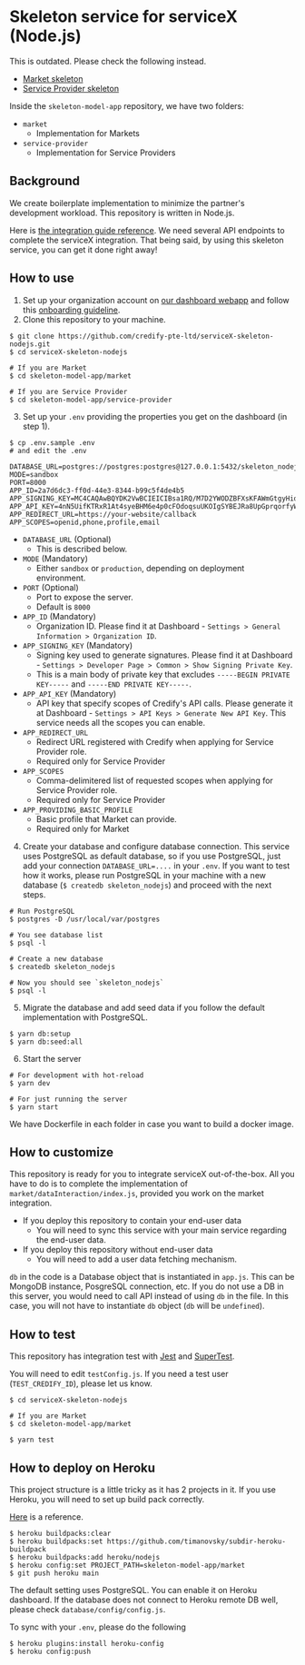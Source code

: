 # Skeleton service for serviceX (Node.js)

This is outdated. Please check the following instead.
- [Market skeleton](https://github.com/credify-pte-ltd/serviceX-market-skeleton-nodejs)
- [Service Provider skeleton](https://github.com/credify-pte-ltd/serviceX-service-provider-skeleton-nodejs)


Inside the `skeleton-model-app` repository, we have two folders:

- `market`
  - Implementation for Markets
- `service-provider`
  - Implementation for Service Providers

## Background

We create boilerplate implementation to minimize the partner's development workload. This repository is written in Node.js.

Here is [the integration guide reference](https://developers.credify.one/guide/integration-guide.html#frontend-integration). We need several API endpoints to complete the serviceX integration. That being said, by using this skeleton service, you can get it done right away!

## How to use

1. Set up your organization account on [our dashboard webapp](https://servicex.credify.one/register) and follow this [onboarding guideline](https://developers.credify.one/guide/getting-started.html#getting-started).
2. Clone this repository to your machine.

```shell
$ git clone https://github.com/credify-pte-ltd/serviceX-skeleton-nodejs.git
$ cd serviceX-skeleton-nodejs

# If you are Market
$ cd skeleton-model-app/market

# If you are Service Provider
$ cd skeleton-model-app/service-provider
```

3. Set up your `.env` providing the properties you get on the dashboard (in step 1).

```shell
$ cp .env.sample .env
# and edit the .env
```

```shell
DATABASE_URL=postgres://postgres:postgres@127.0.0.1:5432/skeleton_nodejs
MODE=sandbox
PORT=8000
APP_ID=2a7d6dc3-ff0d-44e3-8344-b99c5f4de4b5
APP_SIGNING_KEY=MC4CAQAwBQYDK2VwBCIEICIBsa1RQ/M7D2YWODZBFXsKFAWmGtgyHidAPCJEQnL2
APP_API_KEY=4nN5UifKTRxR1At4syeBHM6e4p0cFOdoqsuUKOIgSYBEJRa8UpGprqorfyWFgdVk
APP_REDIRECT_URL=https://your-website/callback
APP_SCOPES=openid,phone,profile,email
```

- `DATABASE_URL` (Optional)
  - This is described below.
- `MODE` (Mandatory)
  - Either `sandbox` or `production`, depending on deployment environment.
- `PORT` (Optional)
  - Port to expose the server.
  - Default is `8000`
- `APP_ID` (Mandatory)
  - Organization ID. Please find it at Dashboard - `Settings > General Information > Organization ID`.
- `APP_SIGNING_KEY` (Mandatory)
  - Signing key used to generate signatures. Please find it at Dashboard - `Settings > Developer Page > Common > Show Signing Private Key`.
  - This is a main body of private key that excludes `-----BEGIN PRIVATE KEY-----` and `-----END PRIVATE KEY-----`.
- `APP_API_KEY` (Mandatory)
  - API key that specify scopes of Credify's API calls. Please generate it at Dashboard - `Settings > API Keys > Generate New API Key`. This service needs all the scopes you can enable.
- `APP_REDIRECT_URL`
  - Redirect URL registered with Credify when applying for Service Provider role.
  - Required only for Service Provider
- `APP_SCOPES`
  - Comma-delimitered list of requested scopes when applying for Service Provider role.
  - Required only for Service Provider
- `APP_PROVIDING_BASIC_PROFILE`
  - Basic profile that Market can provide.
  - Required only for Market

4. Create your database and configure database connection. This service uses PostgreSQL as default database, so if you use PostgreSQL, just add your connection `DATABASE_URL=....` in your `.env`. If you want to test how it works, please run PostgreSQL in your machine with a new database (`$ createdb skeleton_nodejs`) and proceed with the next steps.

```shell
# Run PostgreSQL
$ postgres -D /usr/local/var/postgres

# You see database list
$ psql -l

# Create a new database
$ createdb skeleton_nodejs

# Now you should see `skeleton_nodejs`
$ psql -l
```

5. Migrate the database and add seed data if you follow the default implementation with PostgreSQL.

```shell
$ yarn db:setup
$ yarn db:seed:all
```

6. Start the server

```shell
# For development with hot-reload
$ yarn dev

# For just running the server
$ yarn start
```

We have Dockerfile in each folder in case you want to build a docker image.


## How to customize

This repository is ready for you to integrate serviceX out-of-the-box. All you have to do is to complete the implementation of `market/dataInteraction/index.js`, provided you work on the market integration. 

- If you deploy this repository to contain your end-user data
  - You will need to sync this service with your main service regarding the end-user data.
- If you deploy this repository without end-user data
  - You will need to add a user data fetching mechanism.

`db` in the code is a Database object that is instantiated in `app.js`. This can be MongoDB instance, PosgreSQL connection, etc. If you do not use a DB in this server, you would need to call API instead of using `db` in the file. In this case, you will not have to instantiate `db` object (`db` will be `undefined`).

## How to test

This repository has integration test with [Jest](https://jestjs.io/) and [SuperTest](https://github.com/visionmedia/supertest).

You will need to edit `testConfig.js`. If you need a test user (`TEST_CREDIFY_ID`), please let us know.

```shell
$ cd serviceX-skeleton-nodejs

# If you are Market
$ cd skeleton-model-app/market

$ yarn test
```

## How to deploy on Heroku

This project structure is a little tricky as it has 2 projects in it. If you use Heroku, you will need to set up build pack correctly.

[Here](https://elements.heroku.com/buildpacks/timanovsky/subdir-heroku-buildpack) is a reference.

```shell
$ heroku buildpacks:clear
$ heroku buildpacks:set https://github.com/timanovsky/subdir-heroku-buildpack
$ heroku buildpacks:add heroku/nodejs
$ heroku config:set PROJECT_PATH=skeleton-model-app/market
$ git push heroku main
```

The default setting uses PostgreSQL. You can enable it on Heroku dashboard. If the database does not connect to Heroku remote DB well, please check `database/config/config.js`.

To sync with your `.env`, please do the following

```shell
$ heroku plugins:install heroku-config
$ heroku config:push
```
